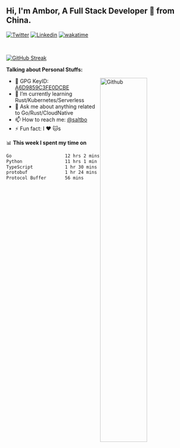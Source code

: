 ## Hi, I'm Ambor, A Full Stack Developer 🚀 from China.

[![Twitter](https://img.shields.io/badge/-saltbo-1ca0f1?style=flat&logo=twitter&logoColor=white)](https://twitter.com/rdsaltbo)
[![Linkedin](https://img.shields.io/badge/-saltbo-blue?style=flat&logo=Linkedin&logoColor=white)](https://www.linkedin.com/in/saltbo/)
[![wakatime](https://wakatime.com/badge/user/f82b1c77-faab-48cd-aef5-a12c0aff104b.svg)](https://wakatime.com/@f82b1c77-faab-48cd-aef5-a12c0aff104b)

&nbsp;  

[![GitHub Streak](http://github-readme-streak-stats.herokuapp.com?user=saltbo&hide_border=true&date_format=M%20j%5B%2C%20Y%5D)](https://git.io/streak-stats)

**Talking about Personal Stuffs:**
<!-- Any image aligned to the right. Beware the width  -->
<img width="50%" align="right" alt="Github" src="https://raw.githubusercontent.com/saltbo/saltbo/master/images/git-header.svg" />

- 🤘 GPG KeyID: [A6D9859C3FE0DCBE](https://saltbo.cn/pgp_keys.asc)
- 🌱 I’m currently learning Rust/Kubernetes/Serverless
- 💬 Ask me about anything related to Go/Rust/CloudNative
- 📫 How to reach me: [@saltbo](https://t.me/saltbo)
- ⚡ Fun fact: I :heart: :cat:s


📊 **This week I spent my time on**
<!--START_SECTION:waka-->

```txt
Go                    12 hrs 2 mins   ██████████▓░░░░░░░░░░░░░░   42.78 %
Python                11 hrs 1 min    █████████▓░░░░░░░░░░░░░░░   39.17 %
TypeScript            1 hr 30 mins    █▒░░░░░░░░░░░░░░░░░░░░░░░   05.36 %
protobuf              1 hr 24 mins    █▒░░░░░░░░░░░░░░░░░░░░░░░   05.02 %
Protocol Buffer       56 mins         ▓░░░░░░░░░░░░░░░░░░░░░░░░   03.32 %
```

<!--END_SECTION:waka-->
